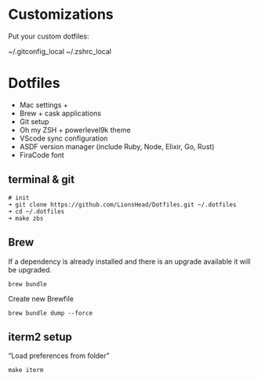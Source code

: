 # Customizations

Put your custom dotfiles:

~/.gitconfig_local
~/.zshrc_local

# Dotfiles

+ Mac settings +
+ Brew + cask applications
+ Git setup
+ Oh my ZSH + powerlevel9k theme
+ VScode sync configuration
+ ASDF version manager (include Ruby, Node, Elixir, Go, Rust)
+ FiraCode font

## terminal & git

```
# init
➜ git clone https://github.com/LionsHead/Dotfiles.git ~/.dotfiles
➜ cd ~/.dotfiles
➜ make zbs
```

## Brew

If a dependency is already installed and there is an upgrade available it will be upgraded.

`brew bundle`

Create new Brewfile

`brew bundle dump --force`

## iterm2 setup

“Load preferences from folder"

`make iterm`

